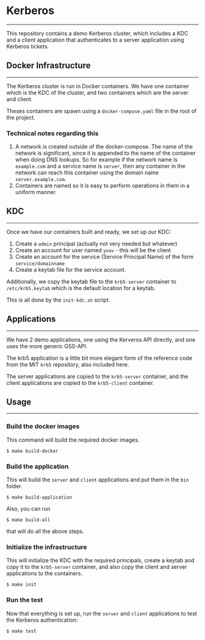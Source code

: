 # Kerberos
---

This repository contains a demo Kerberos cluster, which includes a KDC and a client application that authenticates to a server application using Kerberos tickets.

## Docker Infrastructure
---
The Kerberos cluster is run in Docker containers.
We have one container which is the KDC of the cluster, and two containers which are the server and client.
 
Theses containers are spawn using a `docker-compose.yaml` file in the root of the project.

### Technical notes regarding this
1. A network is created outside of the docker-compose. The name of the network is significant,
since it is appended to the name of the container when doing DNS lookups. So for example if the 
network name is `example.com` and a service name is `server`, then any container in the network can reach
this container using the domain name `server.example.com`.
2. Containers are named so it is easy to perform operations in them in a uniform manner.

## KDC
---
Once we have our containers built and ready, we set up our KDC:
1. Create a `admin` principal (actually not very needed but whatever)
2. Create an account for user named `yoav` - this will be the client
3. Create an account for the service (Service Principal Name) of the form `service/domainname`
4. Create a keytab file for the service account.

Additionally, we copy the keytab file to the `krb5-server` container to `/etc/krb5.keytab` which is the default location
for a keytab.

This is all done by the `init-kdc.sh` script.

## Applications
---
We have 2 demo applications, one using the Kerveros API directly, and one uses the more generic GSS-API.

The krb5 application is a little bit more elegant form of the reference code from the MIT `krb5` repository, also included here.

The server applications are copied to the `krb5-server` container, and the client applications are copied to the `krb5-client` container.


## Usage
---

### Build the docker images
This command will build the required docker images.

```
$ make build-docker
```


### Build the application
This will build the `server` and `client` applications and put them in the `bin` folder.

```
$ make build-application
```

Also, you can run
```
$ make build-all
```

that will do all the above steps.

### Initialize the infrastructure
This will initialize the KDC with the required principals, create a keytab and copy it to the `krb5-server` container,
and also copy the client and server applications to the containers.

```
$ make init
```

### Run the test
Now that everything is set up, run the `server` and `client` applications to test the Kerberos authentication:

```
$ make test
```
 

